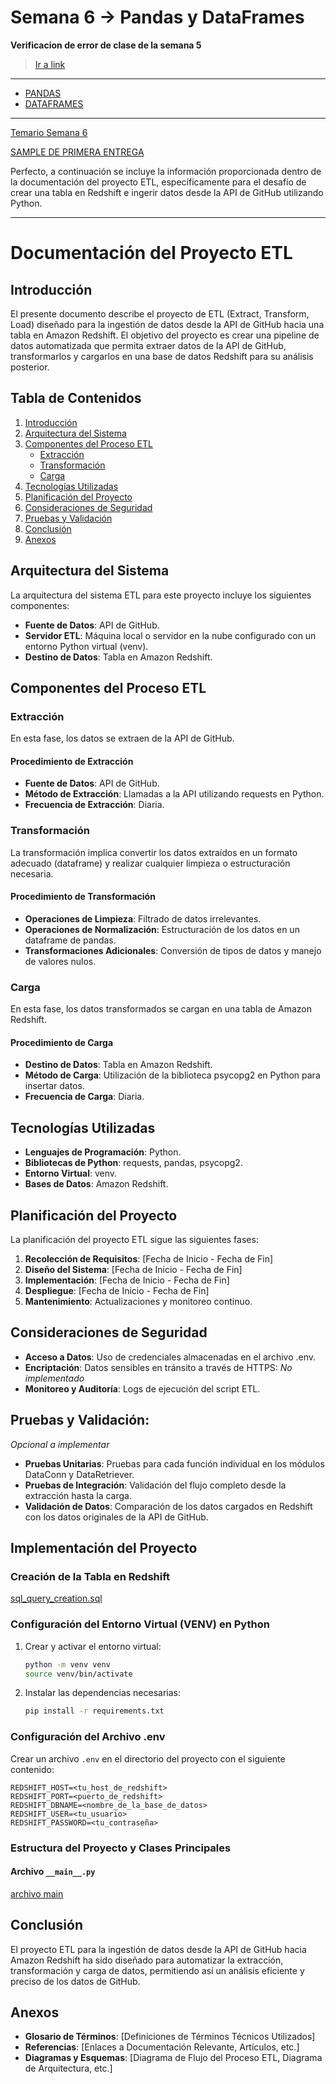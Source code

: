 # Semana 6 ->  Pandas y DataFrames

**Verificacion de error de clase de la semana 5**
> [Ir a link](semana5/__main__.py)
---

- [PANDAS](https://pandas.pydata.org/)
- [DATAFRAMES](https://www.databricks.com/glossary/what-are-dataframes)

---

[Temario Semana 6](https://docs.google.com/presentation/d/e/2PACX-1vR3JUyNb2hruK57Ux-daRk141sibYvLSbr9ilwfrwKfsAgFA6Jh55VZz8RompzqhA/pub?start=false&loop=false&delayms=3000)

[SAMPLE DE PRIMERA ENTREGA ](./semana6/sample_entregable)

Perfecto, a continuación se incluye la información proporcionada dentro de la documentación del proyecto ETL, específicamente para el desafío de crear una tabla en Redshift e ingerir datos desde la API de GitHub utilizando Python.

---

# Documentación del Proyecto ETL

## Introducción
El presente documento describe el proyecto de ETL (Extract, Transform, Load) diseñado para la ingestión de datos desde la API de GitHub hacia una tabla en Amazon Redshift. El objetivo del proyecto es crear una pipeline de datos automatizada que permita extraer datos de la API de GitHub, transformarlos y cargarlos en una base de datos Redshift para su análisis posterior.

## Tabla de Contenidos
1. [Introducción](#introducción)
2. [Arquitectura del Sistema](#arquitectura-del-sistema)
3. [Componentes del Proceso ETL](#componentes-del-proceso-etl)
    - [Extracción](#extracción)
    - [Transformación](#transformación)
    - [Carga](#carga)
4. [Tecnologías Utilizadas](#tecnologías-utilizadas)
5. [Planificación del Proyecto](#planificación-del-proyecto)
6. [Consideraciones de Seguridad](#consideraciones-de-seguridad)
7. [Pruebas y Validación](#pruebas-y-validación)
8. [Conclusión](#conclusión)
9. [Anexos](#anexos)

## Arquitectura del Sistema
La arquitectura del sistema ETL para este proyecto incluye los siguientes componentes:
- **Fuente de Datos**: API de GitHub.
- **Servidor ETL**: Máquina local o servidor en la nube configurado con un entorno Python virtual (venv).
- **Destino de Datos**: Tabla en Amazon Redshift.

## Componentes del Proceso ETL

### Extracción
En esta fase, los datos se extraen de la API de GitHub.

#### Procedimiento de Extracción
- **Fuente de Datos**: API de GitHub.
- **Método de Extracción**: Llamadas a la API utilizando requests en Python.
- **Frecuencia de Extracción**: Diaria.

### Transformación
La transformación implica convertir los datos extraídos en un formato adecuado (dataframe) y realizar cualquier limpieza o estructuración necesaria.

#### Procedimiento de Transformación
- **Operaciones de Limpieza**: Filtrado de datos irrelevantes.
- **Operaciones de Normalización**: Estructuración de los datos en un dataframe de pandas.
- **Transformaciones Adicionales**: Conversión de tipos de datos y manejo de valores nulos.

### Carga
En esta fase, los datos transformados se cargan en una tabla de Amazon Redshift.

#### Procedimiento de Carga
- **Destino de Datos**: Tabla en Amazon Redshift.
- **Método de Carga**: Utilización de la biblioteca psycopg2 en Python para insertar datos.
- **Frecuencia de Carga**: Diaria.

## Tecnologías Utilizadas
- **Lenguajes de Programación**: Python.
- **Bibliotecas de Python**: requests, pandas, psycopg2.
- **Entorno Virtual**: venv.
- **Bases de Datos**: Amazon Redshift.

## Planificación del Proyecto
La planificación del proyecto ETL sigue las siguientes fases:
1. **Recolección de Requisitos**: [Fecha de Inicio - Fecha de Fin]
2. **Diseño del Sistema**: [Fecha de Inicio - Fecha de Fin]
3. **Implementación**: [Fecha de Inicio - Fecha de Fin]
4. **Despliegue**: [Fecha de Inicio - Fecha de Fin]
5. **Mantenimiento**: Actualizaciones y monitoreo continuo.

## Consideraciones de Seguridad
- **Acceso a Datos**: Uso de credenciales almacenadas en el archivo .env.
- **Encriptación**: Datos sensibles en tránsito a través de HTTPS: _No implementado_
- **Monitoreo y Auditoría**: Logs de ejecución del script ETL.

## Pruebas y Validación:
_Opcional a implementar_
- **Pruebas Unitarias**: Pruebas para cada función individual en los módulos DataConn y DataRetriever.
- **Pruebas de Integración**: Validación del flujo completo desde la extracción hasta la carga.
- **Validación de Datos**: Comparación de los datos cargados en Redshift con los datos originales de la API de GitHub.

## Implementación del Proyecto

### Creación de la Tabla en Redshift
[sql_query_creation.sql](./sample_entregable/sql_query_creation.sql)


### Configuración del Entorno Virtual (VENV) en Python
1. Crear y activar el entorno virtual:
    ```bash
    python -m venv venv
    source venv/bin/activate
    ```
2. Instalar las dependencias necesarias:
    ```bash
    pip install -r requirements.txt
    ```

### Configuración del Archivo .env
Crear un archivo `.env` en el directorio del proyecto con el siguiente contenido:
```
REDSHIFT_HOST=<tu_host_de_redshift>
REDSHIFT_PORT=<puerto_de_redshift>
REDSHIFT_DBNAME=<nombre_de_la_base_de_datos>
REDSHIFT_USER=<tu_usuario>
REDSHIFT_PASSWORD=<tu_contraseña>
```

### Estructura del Proyecto y Clases Principales

#### Archivo `__main__.py`
[archivo main](./sample_entregable/__main__.py)

## Conclusión
El proyecto ETL para la ingestión de datos desde la API de GitHub hacia Amazon Redshift ha sido diseñado para automatizar la extracción, transformación y carga de datos, permitiendo así un análisis eficiente y preciso de los datos de GitHub.

## Anexos
- **Glosario de Términos**: [Definiciones de Términos Técnicos Utilizados]
- **Referencias**: [Enlaces a Documentación Relevante, Artículos, etc.]
- **Diagramas y Esquemas**: [Diagrama de Flujo del Proceso ETL, Diagrama de Arquitectura, etc.]
